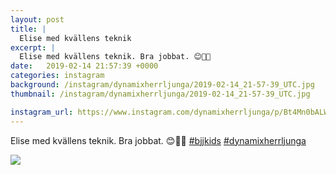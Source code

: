 ```yaml
---
layout: post
title: |
  Elise med kvällens teknik
excerpt: |
  Elise med kvällens teknik. Bra jobbat. 😊🤙🤙  
date:   2019-02-14 21:57:39 +0000
categories: instagram
background: /instagram/dynamixherrljunga/2019-02-14_21-57-39_UTC.jpg
thumbnail: /instagram/dynamixherrljunga/2019-02-14_21-57-39_UTC.jpg

instagram_url: https://www.instagram.com/dynamixherrljunga/p/Bt4Mn0bALWg
---
```

Elise med kvällens teknik. Bra jobbat. 😊🤙🤙 [#bjjkids](https://www.instagram.com/explore/tags/bjjkids/) [#dynamixherrljunga](https://www.instagram.com/explore/tags/dynamixherrljunga/)



<img src='{{ site.baseurl }}/instagram/dynamixherrljunga/2019-02-14_21-57-39_UTC.jpg' class='img-fluid' />
